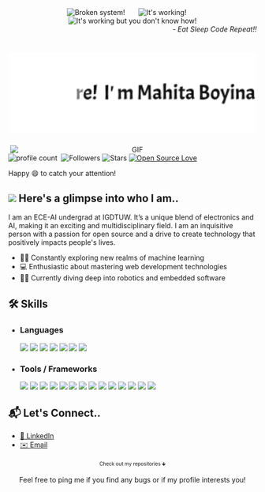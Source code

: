 <div align="center">
  <img src="https://raw.githubusercontent.com/Tarikul-Islam-Anik/Animated-Fluent-Emojis/master/Emojis/Smilies/Face%20with%20Spiral%20Eyes.png" width="7%" alt="Broken system!"/>
  &nbsp;&nbsp;&nbsp;&nbsp;&nbsp;
  <img src="https://raw.githubusercontent.com/Tarikul-Islam-Anik/Animated-Fluent-Emojis/master/Emojis/Smilies/Relieved%20Face.png" width="7%" alt="It's working!"/>
  &nbsp;&nbsp;&nbsp;&nbsp;&nbsp;
  <img src="https://raw.githubusercontent.com/Tarikul-Islam-Anik/Animated-Fluent-Emojis/master/Emojis/Smilies/Astonished%20Face.png" width="7%" alt="It's working but you don't know how!"/>
</div>
<div align="right">
  <i> - Eat Sleep Code Repeat!!</i>
</div>
<div align="center" style="margin-bottom: 5px;">
  <h1> 
    <img src="https://github.com/mahita2104/mahita2104/blob/main/name.gif" width="500"/> 
  </h1>
</div>
<div align="center">
  <img align="right" alt="GIF" src="https://github.com/SP-XD/SP-XD/blob/main/images/dev-working_rounded.gif?raw=true" width="500"/>
</div>
  
  ![profile count](https://komarev.com/ghpvc/?username=mahita2104&color=red)&nbsp;
  ![Followers](https://img.shields.io/github/followers/mahita2104?style=social)
  ![Stars](https://img.shields.io/github/stars/mahita2104?style=social)
  [![Open Source Love](https://badges.frapsoft.com/os/v1/open-source.svg?v=102)](https://github.com/ellerbrock/open-source-badge/)
  
Happy :smile: to catch your attention!
## <img src="https://media.giphy.com/media/VgCDAzcKvsR6OM0uWg/giphy.gif" width="50"> Here's a glimpse into who I am..
I am an ECE-AI undergrad at IGDTUW. It’s a unique blend of electronics and AI, making it an exciting and multidisciplinary field. I am an inquisitive person with a passion for open source and a drive to create technology that positively impacts people's lives.

- 🤖🧠 Constantly exploring new realms of machine learning
- 💻 Enthusiastic about mastering web development technologies
- 🤖🔧 Currently diving deep into robotics and embedded software
## 🛠️ Skills

- ### Languages
   <span><img src="https://img.shields.io/badge/-Python-3776AB?logo=python&logoColor=white" height="25"></span>
<span><img src="https://img.shields.io/badge/-C++-00599C?logo=c%2B%2B&logoColor=white" height="25"></span>
<span><img src="https://img.shields.io/badge/-C-A8B9CC?logo=c&logoColor=white" height="25"></span>
<span><img src="https://img.shields.io/badge/-R-276DC3?logo=r&logoColor=white" height="25"></span>
<span><img src="https://img.shields.io/badge/-Dart-0175C2?logo=dart&logoColor=white" height="25"></span>
<span><img src="https://img.shields.io/badge/-PHP-777BB4?logo=php&logoColor=white" height="25"></span>
<span><img src="https://img.shields.io/badge/-Assembly-6E4C13?logo=assemblyscript&logoColor=white" height="25"></span>

- ### Tools / Frameworks
   <span><img src="https://img.shields.io/badge/-Git-F05032?logo=git&logoColor=white" height="25"></span>
   <span><img src="https://img.shields.io/badge/-Flutter-02569B?logo=flutter&logoColor=white" height="25"></span>
   <span><img src="https://img.shields.io/badge/-FlutterFlow-02569B?logo=flutter&logoColor=white" height="25"></span>
   <span><img src="https://img.shields.io/badge/-XAMPP-FB7A24?logo=xampp&logoColor=white" height="25"></span>
   <span><img src="https://img.shields.io/badge/-FastAPI-009688?logo=fastapi&logoColor=white" height="25"></span>
   <span><img src="https://img.shields.io/badge/-Flask-000000?logo=flask&logoColor=white" height="25"></span>
   <span><img src="https://img.shields.io/badge/-Code%20Composer%20Studio-6D309E?logo=ti&logoColor=white" height="25"></span>
   <span><img src="https://img.shields.io/badge/-TensorFlow-FF6F00?logo=tensorflow&logoColor=white" height="25"></span>
   <span><img src="https://img.shields.io/badge/-PyTorch-EE4C2C?logo=pytorch&logoColor=white" height="25"></span>
   <span><img src="https://img.shields.io/badge/-React-61DAFB?logo=react&logoColor=white" height="25"></span>
   <span><img src="https://img.shields.io/badge/-Scikit--learn-F7931E?logo=scikit-learn&logoColor=white" height="25"></span>
   <span><img src="https://img.shields.io/badge/-ROS-22314E?logo=ros&logoColor=white" height="25"></span>
   <span><img src="https://img.shields.io/badge/-Keil%20uVision-4D4D4D?logo=keil&logoColor=white" height="25"></span>
   <span><img src="https://img.shields.io/badge/-Carla-4182F0?logo=carla&logoColor=white" height="25"></span>


## 📬 Let's Connect..

- [🔗 LinkedIn](https://www.linkedin.com/in/mahita-boyina-aba6b9255/)
- [✉️ Email](mahita2104@gmail.com)

<div align="center">
  <span style="font-size: 10px;">Check out my repositories 🡻</span>
  
  Feel free to ping me if you find any bugs or if my profile interests you!
</div>





